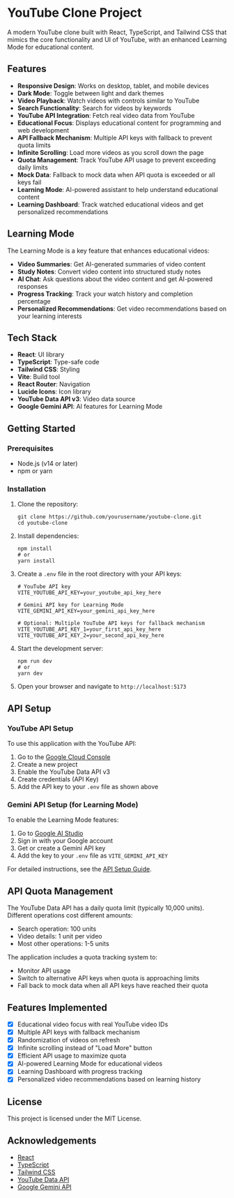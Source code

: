 # YouTube Clone Project

A modern YouTube clone built with React, TypeScript, and Tailwind CSS that mimics the core functionality and UI of YouTube, with an enhanced Learning Mode for educational content.

## Features

- **Responsive Design**: Works on desktop, tablet, and mobile devices
- **Dark Mode**: Toggle between light and dark themes
- **Video Playback**: Watch videos with controls similar to YouTube
- **Search Functionality**: Search for videos by keywords
- **YouTube API Integration**: Fetch real video data from YouTube
- **Educational Focus**: Displays educational content for programming and web development
- **API Fallback Mechanism**: Multiple API keys with fallback to prevent quota limits
- **Infinite Scrolling**: Load more videos as you scroll down the page
- **Quota Management**: Track YouTube API usage to prevent exceeding daily limits
- **Mock Data**: Fallback to mock data when API quota is exceeded or all keys fail
- **Learning Mode**: AI-powered assistant to help understand educational content
- **Learning Dashboard**: Track watched educational videos and get personalized recommendations

## Learning Mode

The Learning Mode is a key feature that enhances educational videos:

- **Video Summaries**: Get AI-generated summaries of video content
- **Study Notes**: Convert video content into structured study notes
- **AI Chat**: Ask questions about the video content and get AI-powered responses
- **Progress Tracking**: Track your watch history and completion percentage
- **Personalized Recommendations**: Get video recommendations based on your learning interests

## Tech Stack

- **React**: UI library
- **TypeScript**: Type-safe code
- **Tailwind CSS**: Styling
- **Vite**: Build tool
- **React Router**: Navigation
- **Lucide Icons**: Icon library
- **YouTube Data API v3**: Video data source
- **Google Gemini API**: AI features for Learning Mode

## Getting Started

### Prerequisites

- Node.js (v14 or later)
- npm or yarn

### Installation

1. Clone the repository:
   ```
   git clone https://github.com/yourusername/youtube-clone.git
   cd youtube-clone
   ```

2. Install dependencies:
   ```
   npm install
   # or
   yarn install
   ```

3. Create a `.env` file in the root directory with your API keys:
   ```
   # YouTube API key
   VITE_YOUTUBE_API_KEY=your_youtube_api_key_here

   # Gemini API key for Learning Mode
   VITE_GEMINI_API_KEY=your_gemini_api_key_here

   # Optional: Multiple YouTube API keys for fallback mechanism
   VITE_YOUTUBE_API_KEY_1=your_first_api_key_here
   VITE_YOUTUBE_API_KEY_2=your_second_api_key_here
   ```

4. Start the development server:
   ```
   npm run dev
   # or
   yarn dev
   ```

5. Open your browser and navigate to `http://localhost:5173`

## API Setup

### YouTube API Setup

To use this application with the YouTube API:

1. Go to the [Google Cloud Console](https://console.cloud.google.com/)
2. Create a new project
3. Enable the YouTube Data API v3
4. Create credentials (API Key)
5. Add the API key to your `.env` file as shown above

### Gemini API Setup (for Learning Mode)

To enable the Learning Mode features:

1. Go to [Google AI Studio](https://aistudio.google.com/app/apikey)
2. Sign in with your Google account
3. Get or create a Gemini API key
4. Add the key to your `.env` file as `VITE_GEMINI_API_KEY`

For detailed instructions, see the [API Setup Guide](docs/API_SETUP.md).

## API Quota Management

The YouTube Data API has a daily quota limit (typically 10,000 units). Different operations cost different amounts:

- Search operation: 100 units
- Video details: 1 unit per video
- Most other operations: 1-5 units

The application includes a quota tracking system to:
- Monitor API usage
- Switch to alternative API keys when quota is approaching limits
- Fall back to mock data when all API keys have reached their quota

## Features Implemented

- [x] Educational video focus with real YouTube video IDs
- [x] Multiple API keys with fallback mechanism
- [x] Randomization of videos on refresh
- [x] Infinite scrolling instead of "Load More" button
- [x] Efficient API usage to maximize quota
- [x] AI-powered Learning Mode for educational videos
- [x] Learning Dashboard with progress tracking
- [x] Personalized video recommendations based on learning history

## License

This project is licensed under the MIT License.

## Acknowledgements

- [React](https://reactjs.org/)
- [TypeScript](https://www.typescriptlang.org/)
- [Tailwind CSS](https://tailwindcss.com/)
- [YouTube Data API](https://developers.google.com/youtube/v3)
- [Google Gemini API](https://ai.google.dev/docs/gemini_api_overview) 